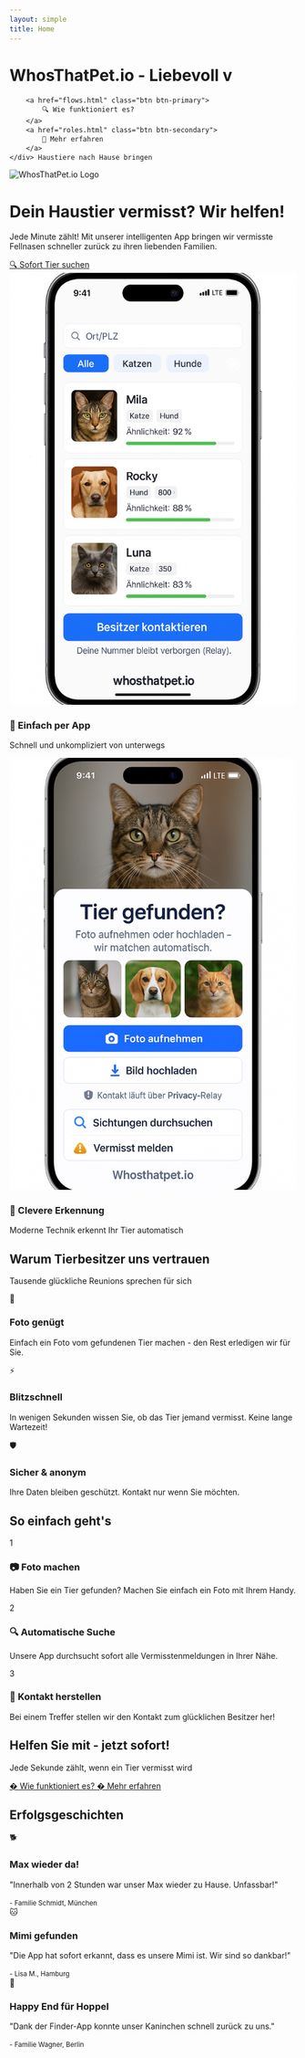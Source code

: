```yaml
---
layout: simple
title: Home
---
```


# WhosThatPet.io - Liebevoll v    <div class="cta-buttons">
        <a href="flows.html" class="btn btn-primary">
            🔍 Wie funktioniert es?
        </a>
        <a href="roles.html" class="btn btn-secondary">
            👥 Mehr erfahren
        </a>
    </div> Haustiere nach Hause bringen

<div class="hero">
    <img src="{{ site.baseurl }}/assets/images/whosthatpet-logo.png" alt="WhosThatPet.io Logo" class="hero-logo">
    <h1>Dein Haustier vermisst? Wir helfen!</h1>
    <p>Jede Minute zählt! Mit unserer intelligenten App bringen wir vermisste Fellnasen schneller zurück zu ihren liebenden Familien.</p>
    <a href="#start" class="btn">🔍 Sofort Tier suchen</a>
</div>

<div class="mockup-grid">
    <div class="mockup-item">
        <img src="assets/mockups/iPhone 15 mit Whosthatpet.io App.png" alt="WhosThatPet.io App">
        <h3>📱 Einfach per App</h3>
        <p>Schnell und unkompliziert von unterwegs</p>
    </div>
    <div class="mockup-item">
        <img src="assets/mockups/Tierfinder-App mit Katzenbild.png" alt="Tiererkennung">
        <h3>🤖 Clevere Erkennung</h3>
        <p>Moderne Technik erkennt Ihr Tier automatisch</p>
    </div>
</div>

<h2 class="section-title">Warum Tierbesitzer uns vertrauen</h2>
<p class="section-subtitle">Tausende glückliche Reunions sprechen für sich</p>

<div class="feature-grid">
    <div class="feature-card">
        <div class="feature-icon">📸</div>
        <h3>Foto genügt</h3>
        <p>Einfach ein Foto vom gefundenen Tier machen - den Rest erledigen wir für Sie.</p>
    </div>
    <div class="feature-card">
        <div class="feature-icon">⚡</div>
        <h3>Blitzschnell</h3>
        <p>In wenigen Sekunden wissen Sie, ob das Tier jemand vermisst. Keine lange Wartezeit!</p>
    </div>
    <div class="feature-card">
        <div class="feature-icon">🛡️</div>
        <h3>Sicher & anonym</h3>
        <p>Ihre Daten bleiben geschützt. Kontakt nur wenn Sie möchten.</p>
    </div>
</div>

<h2 class="section-title">So einfach geht's</h2>

<div class="step-grid">
    <div class="step-card">
        <div class="step-number">1</div>
        <h3>📷 Foto machen</h3>
        <p>Haben Sie ein Tier gefunden? Machen Sie einfach ein Foto mit Ihrem Handy.</p>
    </div>
    <div class="step-card">
        <div class="step-number">2</div>
        <h3>🔍 Automatische Suche</h3>
        <p>Unsere App durchsucht sofort alle Vermisstenmeldungen in Ihrer Nähe.</p>
    </div>
    <div class="step-card">
        <div class="step-number">3</div>
        <h3>💌 Kontakt herstellen</h3>
        <p>Bei einem Treffer stellen wir den Kontakt zum glücklichen Besitzer her!</p>
    </div>
</div>

<div id="start" class="cta-section">
    <h2>Helfen Sie mit - jetzt sofort!</h2>
    <p>Jede Sekunde zählt, wenn ein Tier vermisst wird</p>
    <div class="cta-buttons">
        <a href="/flows" class="btn btn-primary">
            � Wie funktioniert es?
        </a>
        <a href="/roles" class="btn btn-secondary">
            � Mehr erfahren
        </a>
    </div>
</div>

<div class="success-stories">
    <h2>Erfolgsgeschichten</h2>
    <div class="story-grid">
        <div class="story-card">
            <div class="story-emoji">🐕</div>
            <h3>Max wieder da!</h3>
            <p>"Innerhalb von 2 Stunden war unser Max wieder zu Hause. Unfassbar!"</p>
            <small>- Familie Schmidt, München</small>
        </div>
        <div class="story-card">
            <div class="story-emoji">🐱</div>
            <h3>Mimi gefunden</h3>
            <p>"Die App hat sofort erkannt, dass es unsere Mimi ist. Wir sind so dankbar!"</p>
            <small>- Lisa M., Hamburg</small>
        </div>
        <div class="story-card">
            <div class="story-emoji">🐰</div>
            <h3>Happy End für Hoppel</h3>
            <p>"Dank der Finder-App konnte unser Kaninchen schnell zurück zu uns."</p>
            <small>- Familie Wagner, Berlin</small>
        </div>
    </div>
</div>
